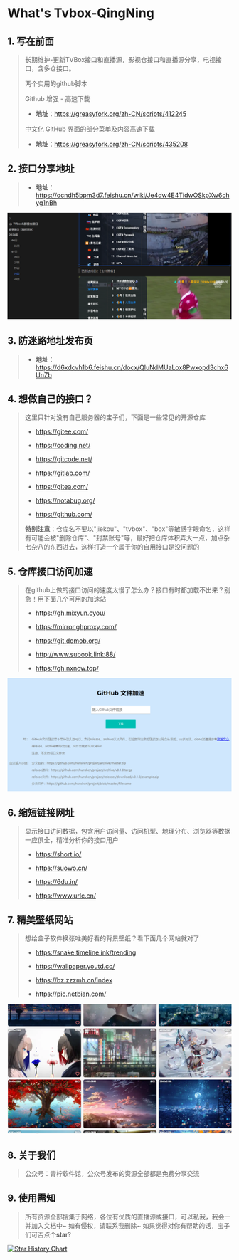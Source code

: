 # What's Tvbox-QingNing
## 1. 写在前面
>长期维护-更新TVBox接口和直播源，影视仓接口和直播源分享，电视接口，含多仓接口。
>
>两个实用的github脚本
>
>Github 增强 - 高速下载
>
>* **地址**：https://greasyfork.org/zh-CN/scripts/412245
>
>中文化 GitHub 界面的部分菜单及内容高速下载
>
>* **地址**：https://greasyfork.org/zh-CN/scripts/435208

## 2. 接口分享地址
>* **地址**：https://ocndh5bpm3d7.feishu.cn/wiki/Je4dw4E4TidwOSkpXw6chyg1nBh


![image](/image/pic01.png)

## 3. 防迷路地址发布页
>* **地址**：https://d6xdcvh1b6.feishu.cn/docx/QluNdMUaLox8Pwxopd3chx6UnZb

## 4. 想做自己的接口？
>这里只针对没有自己服务器的宝子们，下面是一些常见的开源仓库
>
>* https://gitee.com/
>
>* https://coding.net/
>
>* https://gitcode.net/
>
>* https://gitlab.com/
>
>* https://gitea.com/
>
>* https://notabug.org/
>
>* https://github.com/
>
>**特别注意**：仓库名不要以"jiekou"、"tvbox"、"box"等敏感字眼命名，这样有可能会被"删除仓库"、"封禁账号"等，最好把仓库体积弄大一点，加点杂七杂八的东西进去，这样打造一个属于你的自用接口是没问题的

## 5. 仓库接口访问加速
>在github上做的接口访问的速度太慢了怎么办？接口有时都加载不出来？别急！用下面几个可用的加速站
>
>* https://gh.mixyun.cyou/
>
>* https://mirror.ghproxy.com/
>
>* https://git.domob.org/
>
>* http://www.subook.link:88/
>
>* https://gh.nxnow.top/


![image](/image/pic03.png)

## 6. 缩短链接网址
>显示接口访问数据，包含用户访问量、访问机型、地理分布、浏览器等数据一应俱全，精准分析你的接口用户
>
>* https://short.io/
>
>* https://suowo.cn/
>
>* https://6du.in/
>
>* https://www.urlc.cn/


## 7. 精美壁纸网站
>想给盒子软件换张唯美好看的背景壁纸？看下面几个网站就对了
>
>* https://snake.timeline.ink/trending
>
>* https://wallpaper.youtd.cc/
>
>* https://bz.zzzmh.cn/index
>
>* https://pic.netbian.com/


![image](/image/pic02.png)

## 8. 关于我们
>公众号：青柠软件馆，公众号发布的资源全部都是免费分享交流

## 9. 使用需知
>所有资源全部搜集于网络，各位有优质的直播源或接口，可以私我，我会一并加入文档中~ 如有侵权，请联系我删除~
>如果觉得对你有帮助的话，宝子们可否点个𝐬𝐭𝐚𝐫?



[![Star History Chart](https://api.star-history.com/svg?repos=CatBoxs/Cat_tv&type=Date)](https://star-history.com/#CatBoxs/Cat_tv&Date)
